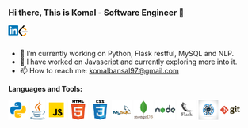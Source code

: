 ### Hi there, This is Komal - Software Engineer 👋

<a href="https://www.linkedin.com/in/komalbansal01/">
  <img align="left" alt="Komal Bansal | Linkedin" width="20px" src="https://raw.githubusercontent.com/Komal97/Komal97/main/assets/linkedin.svg" />
</a>

<a href="https://leetcode.com/Komal97/">
  <img align="left" alt="Komal Bansal | Leetcode" width="20px" src="https://raw.githubusercontent.com/Komal97/Komal97/main/assets/LeetCode.png" />
</a>

<br/>
<br/>

- 🔭 I’m currently working on Python, Flask restful, MySQL and NLP.
- 🌱 I have worked on Javascript and currently exploring more into it.
- 📫 How to reach me: komalbansal97@gmail.com

**Languages and Tools:**  

<code><img height="40" alt="Python" src="https://raw.githubusercontent.com/Komal97/Komal97/main/assets/python.svg"></code>
<code><img height="40" alt="Java" src="https://raw.githubusercontent.com/Komal97/Komal97/main/assets/java.svg"></code>
<code><img height="40" alt="JavaScript" src="https://raw.githubusercontent.com/Komal97/Komal97/main/assets/javascript.svg"></code>
<code><img height="40" alt="HTML" src="https://raw.githubusercontent.com/Komal97/Komal97/main/assets/html.png"></code>
<code><img height="40" alt="CSS" src="https://raw.githubusercontent.com/Komal97/Komal97/main/assets/css.png"></code>
<code><img height="40" alt="MySQL" src="https://raw.githubusercontent.com/Komal97/Komal97/main/assets/mysql.png"></code>
<code><img height="40" alt="MongoDB" src="https://raw.githubusercontent.com/Komal97/Komal97/main/assets/mongodb.png"></code>
<code><img height="40" alt="NodeJS" src="https://raw.githubusercontent.com/Komal97/Komal97/main/assets/nodejs.svg"></code>
<code><img height="40" alt="Flask" src="https://raw.githubusercontent.com/Komal97/Komal97/main/assets/flask.png"></code>
<code><img height="40" alt="Natural Language Processing" src="https://raw.githubusercontent.com/Komal97/Komal97/main/assets/ML.jpg"></code>
<code><img height="40" alt="Git" src="https://raw.githubusercontent.com/Komal97/Komal97/main/assets/git.png"></code>

<!--
**Komal97/Komal97** is a ✨ _special_ ✨ repository because its `README.md` (this file) appears on your GitHub profile.

Here are some ideas to get you started:

- 🔭 I’m currently working on ...
- 🌱 I’m currently learning ...
- 👯 I’m looking to collaborate on ...
- 🤔 I’m looking for help with ...
- 💬 Ask me about ...
- 📫 How to reach me: ...
- 😄 Pronouns: ...
- ⚡ Fun fact: ...
-->
